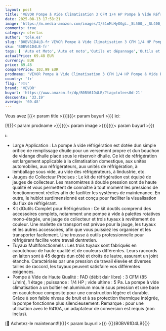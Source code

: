 ```yaml
---
layout: post
title: 'VEVOR Pompe à Vide Climatisation 3 CFM 1/4 HP Pompe à Vide Réfrigération 85 L/Min HVAC 1 Étage avec Jauge de Collecteur Anti-Reflux Huile pour Climatiseur Domestique Voitures Automobile Réfrigérateur'
date: 2025-08-13 17:58:21
image: 'https://m.media-amazon.com/images/I/51nMLHyOGgL._SL500_._SL400_.jpg'
comments: true
category: ofertas
author: 'tole.es'
slug: 'B0BV61D4LB-fr VEVOR Pompe à Vide Climatisation 3 CFM 1/4 HP Pompe à Vide...'
sku: 'B0BV61D4LB-fr'
tags: [ 'Auto et Moto','Auto et moto','Outils et dépannage','Outils et dépannage pour lair conditionné','Pompes à vide','vevor','🇫🇷', ]
actualPrice: 69.48 EUR
currency: EUR
price: 69.48
comparePrice: 103.99 EUR
prodname: 'VEVOR Pompe à Vide Climatisation 3 CFM 1/4 HP Pompe à Vide Réfrigération 85 L/Min HVAC 1 Étage avec Jauge de Collecteur Anti-Reflux Huile pour Climatiseur Domestique Voitures Automobile Réfrigérateur'
country: 'fr'
flag: '🇫🇷'
brand: 'VEVOR'
buyurl: 'https://www.amazon.fr/dp/B0BV61D4LB/?tag=tolees0d-21'
descuento: '33.19'
average: '69.48'
---
```


Vous avez [{{< param title >}}]({{< param buyurl >}}) ici:

[![{{< param prodname >}}]({{< param image >}})]({{< param buyurl >}})

ℹ️:

- Large Application : La pompe à vide réfrigération est dotée dun simple orifice de remplissage dhuile pour un versement propre et dun bouchon de vidange dhuile placé sous le réservoir dhuile. Ce kit de réfrigération est largement applicable à la climatisation domestique, aux unités automobiles, aux réfrigérateurs, aux unités de réfrigération, à lemballage sous vide, au vide des réfrigérateurs, à lindustrie, etc.
- Jauges de Collecteur Précises : Le kit de réfrigération est équipé de jauges de collecteur. Les manomètres à double pression sont de haute qualité et vous permettent de connaître à tout moment les pressions de fonctionnement réelles afin de faciliter les systèmes de maintenance. En outre, le hublot surdimensionné est conçu pour faciliter la visualisation du flux de réfrigérant.
- Kit dOutils Complet pour Réfrigération : Ce kit doutils comprend des accessoires complets, notamment une pompe à vide à palettes rotatives mono-étagée, une jauge de collecteur et trois tuyaux à revêtement de couleur. Une mallette de transport est prévue pour la jauge, les tuyaux et les autres accessoires, afin que vous puissiez les organiser et les transporter facilement. Une trousse à outils professionnelle pour réfrigérant facilite votre travail dentretien.
- Tuyaux Multifonctionnels : Les trois tuyaux sont fabriqués en caoutchouc de haute qualité et de couleurs différentes. Leurs raccords en laiton sont à 45 degrés dun côté et droits de lautre, assurant un joint étanche. Caractérisés par une pression de travail élevée et diverses tailles de raccord, les tuyaux peuvent satisfaire vos différentes exigences.
- Pompe à Vide de Haute Qualité : FAD (débit dair libre) : 3 CFM (85 L/min), 1 étage ; puissance : 1/4 HP ; vide ultime : 5 Pa. La pompe à vide climatisation a un boîtier en aluminium moulé sous pression et une base en caoutchouc composite pour une construction légère et durable. Grâce à son faible niveau de bruit et à sa protection thermique intégrée, la pompe fonctionne plus silencieusement. Remarque : pour une utilisation avec le R410A, un adaptateur de conversion est requis (non inclus).

[🛒 Achetez-le maintenant!!]({{< param buyurl >}})
{{<world>}}B0BV61D4LB{{</world>}}
